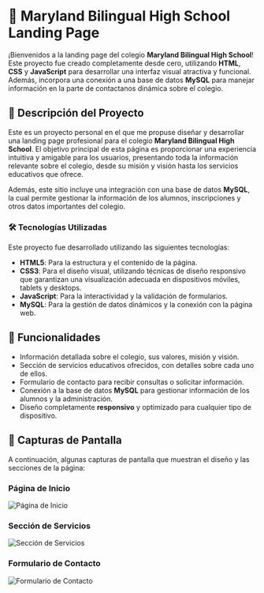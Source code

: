 # 🏫 Maryland Bilingual High School Landing Page

¡Bienvenidos a la landing page del colegio **Maryland Bilingual High School**! Este proyecto fue creado completamente desde cero, utilizando **HTML**, **CSS** y **JavaScript** para desarrollar una interfaz visual atractiva y funcional. Además, incorpora una conexión a una base de datos **MySQL** para manejar información en la parte de contactanos dinámica sobre el colegio.

## 🌟 Descripción del Proyecto

Este es un proyecto personal en el que me propuse diseñar y desarrollar una landing page profesional para el colegio **Maryland Bilingual High School**. El objetivo principal de esta página es proporcionar una experiencia intuitiva y amigable para los usuarios, presentando toda la información relevante sobre el colegio, desde su misión y visión hasta los servicios educativos que ofrece.

Además, este sitio incluye una integración con una base de datos **MySQL**, la cual permite gestionar la información de los alumnos, inscripciones y otros datos importantes del colegio.

### 🛠️ Tecnologías Utilizadas

Este proyecto fue desarrollado utilizando las siguientes tecnologías:

- **HTML5**: Para la estructura y el contenido de la página.
- **CSS3**: Para el diseño visual, utilizando técnicas de diseño responsivo que garantizan una visualización adecuada en dispositivos móviles, tablets y desktops.
- **JavaScript**: Para la interactividad y la validación de formularios.
- **MySQL**: Para la gestión de datos dinámicos y la conexión con la página web.

## 🚀 Funcionalidades

- Información detallada sobre el colegio, sus valores, misión y visión.
- Sección de servicios educativos ofrecidos, con detalles sobre cada uno de ellos.
- Formulario de contacto para recibir consultas o solicitar información.
- Conexión a la base de datos **MySQL** para gestionar información de los alumnos y la administración.
- Diseño completamente **responsivo** y optimizado para cualquier tipo de dispositivo.

## 📸 Capturas de Pantalla

A continuación, algunas capturas de pantalla que muestran el diseño y las secciones de la página:

### Página de Inicio
![Página de Inicio](https://via.placeholder.com/800x400.png?text=Captura+de+la+Página+de+Inicio)

### Sección de Servicios
![Sección de Servicios](https://via.placeholder.com/800x400.png?text=Captura+de+Servicios)

### Formulario de Contacto
![Formulario de Contacto](https://via.placeholder.com/800x400.png?text=Captura+del+Formulario+de+Contacto)

